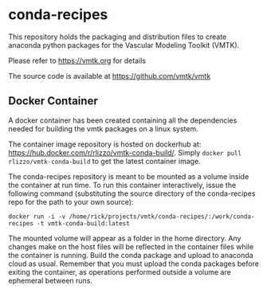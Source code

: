 # conda-recipes

This repository holds the packaging and distribution files 
to create anaconda python packages for the Vascular Modeling
Toolkit (VMTK). 

Please refer to https://vmtk.org for details 

The source code is available at https://github.com/vmtk/vmtk

## Docker Container

A docker container has been created containing all the dependencies needed for building the vmtk packages on a linux system. 

The container image repository is hosted on dockerhub at: https://hub.docker.com/r/rlizzo/vmtk-conda-build/. Simply `docker pull rlizzo/vmtk-conda-build` to get the latest container image. 

The conda-recipes repository is meant to be mounted as a volume inside the container at run time. To run this container interactively, issue the following command (substituting the source directory of the conda-recipes repo for the path to your own source):

```
docker run -i -v /home/rick/projects/vmtk/conda-recipes/:/work/conda-recipes -t vmtk-conda-build:latest
```

The mounted volume will appear as a folder in the home directory. Any changes make on the host files will be reflected in the container files while the container is running. Build the conda package and upload to anaconda cloud as usual. Remember that you must upload the conda packages before exiting the container, as operations performed outside a volume are ephemeral between runs. 


